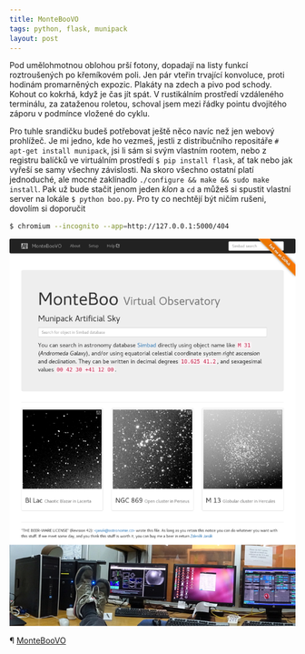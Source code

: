 ```yaml
---
title: MonteBooVO
tags: python, flask, munipack
layout: post
---
```


Pod umělohmotnou oblohou prší fotony, dopadají na listy funkcí roztroušených po křemíkovém poli. Jen pár vteřin trvající konvoluce, proti hodinám promarněných expozic. Plakáty na zdech a pivo pod schody. Kohout co kokrhá, když je čas jít spát. V rustikálním prostředí vzdáleného terminálu, za zataženou roletou, schoval jsem mezi řádky pointu dvojitého záporu v podmínce vložené do cyklu.

<!-- more -->

Pro tuhle srandičku budeš potřebovat ještě něco navíc než jen webový prohlížeč. Je mi jedno, kde ho vezmeš, jestli z distribučního repositáře `# apt-get install munipack`, jsi li sám si svým vlastním rootem, nebo z registru balíčků ve virtuálním prostředí `$ pip install flask`, ať tak nebo jak vyřeší se samy všechny závislosti. Na skoro všechno ostatní platí jednoduché, ale mocné zaklínadlo `./configure && make && sudo make install`. Pak už bude stačit jenom jeden *klon* a `cd` a můžeš si spustit vlastní server na lokále `$ python boo.py`. Pro ty co nechtějí být ničím rušeni, dovolím si doporučit

```bash
$ chromium --incognito --app=http://127.0.0.1:5000/404
```

![MonteBooVO](/img/monteboovo.png)

¶ [MonteBooVO](https://github.com/astrograzl/MonteBooVO)

